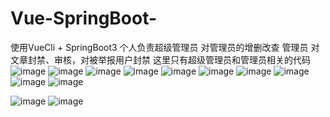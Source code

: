 # Vue-SpringBoot-
使用VueCli + SpringBoot3   个人负责超级管理员 对管理员的增删改查 管理员 对文章封禁、审核，对被举报用户封禁
这里只有超级管理员和管理员相关的代码
![image](https://github.com/sagiri0512/Vue-SpringBoot-/assets/169508789/3fec3dc6-0acc-41e6-be4f-fc293f05a048)
![image](https://github.com/sagiri0512/Vue-SpringBoot-/assets/169508789/67d26b55-85ef-45d6-8a8f-4cc2846ed523)
![image](https://github.com/sagiri0512/Vue-SpringBoot-/assets/169508789/d5802543-15e0-4b2e-814e-e3ccd818bda3)
![image](https://github.com/sagiri0512/Vue-SpringBoot-/assets/169508789/c35fb364-14ad-4540-8e7e-2087ddbbdf2a)
![image](https://github.com/sagiri0512/Vue-SpringBoot-/assets/169508789/bcbcddc9-214f-4005-a7b6-b33905e4c3bd)
![image](https://github.com/sagiri0512/Vue-SpringBoot-/assets/169508789/dcc0074c-4817-43da-bd0b-e81eec3d2891)
![image](https://github.com/sagiri0512/Vue-SpringBoot-/assets/169508789/71282d19-56eb-4ded-9112-10f206ff1c09)
![image](https://github.com/sagiri0512/Vue-SpringBoot-/assets/169508789/40483eb9-3957-4dd8-8e8b-2425db294cbd)
![image](https://github.com/sagiri0512/Vue-SpringBoot-/assets/169508789/7c6e9d74-a56a-4cf8-aec7-655ca86c71d1)
![image](https://github.com/sagiri0512/Vue-SpringBoot-/assets/169508789/f1331987-3069-4d86-a887-b3f283c96f7d)

![image](https://github.com/sagiri0512/Vue-SpringBoot-/assets/169508789/37f91f0e-1489-4b06-998b-83b9f518f175)
![image](https://github.com/sagiri0512/Vue-SpringBoot-/assets/169508789/983352c4-6588-4232-96c3-579b41f5eca5)





